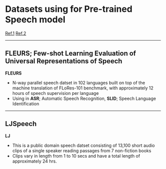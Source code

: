 # Datasets using for Pre-trained Speech model
[Ref.1](https://paperswithcode.com/dataset/fleurs)
[Ref.2](https://paperswithcode.com/dataset/ljspeech)

---
## FLEURS; Few-shot Learning Evaluation of Universal Representations of Speech

**FLEURS**
- N-way parallel speech datset in 102 languages built on top of the machine translation of FLoRes-101 benchmark, with approximately 12 hours of speech supervision per language
- Using in **ASR**; Automatic Speech Recognition, **SLID**; Speech Language Identification
---
## LJSpeech

**LJ**
- This is a public domain speech datset consisting of 13,100 short audio clips of a single speaker reading passages from 7 non-fiction books
- Clips vary in length from 1 to 10 secs and have a total length of approximately 24 hrs.